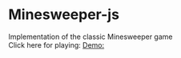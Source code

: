 # Minesweeper-js
 Implementation of the classic Minesweeper game <br>
 Click here for playing: [Demo:](https://mariuscristianpop.github.io/Minesweeper-js)
